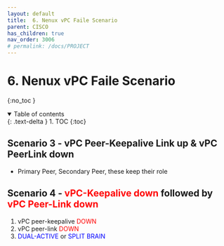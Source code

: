 ```yaml
---
layout: default
title:  6. Nenux vPC Faile Scenario
parent: CISCO
has_children: true
nav_order: 3006
# permalink: /docs/PROJECT
---
```

# 6. Nenux vPC Faile Scenario

{:no_toc }

<details open markdown="block">  
  <summary>
    Table of contents
  </summary>
  {: .text-delta }
1. TOC  
{:toc}
</details>

## Scenario 3 - vPC Peer-Keepalive Link up & vPC PeerLink down  

* Primary Peer, Secondary Peer, these keep their role

## Scenario 4 - <font color="red">vPC-Keepalive down</font> followed by <font color="red">vPC Peer-Link down</font>

1. vPC peer-keepalive <font color="red">DOWN</font>
2. vPC peer-link <font color="red">DOWN</font>
3. <font color="blue">DUAL-ACTIVE</font> or <font color="blue">SPLIT BRAIN</font>  
